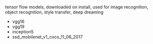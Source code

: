 tensor flow models, downloaded on install, used for image recognition, object
 recognition, style transfer, deep dreaming

- vgg16
- vgg19
- inception5
- ssd_mobilenet_v1_coco_11_06_2017